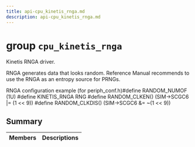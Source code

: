 ```yaml
---
title: api-cpu_kinetis_rnga.md
description: api-cpu_kinetis_rnga.md
---
```

# group `cpu_kinetis_rnga` 

Kinetis RNGA driver.

RNGA generates data that looks random. Reference Manual recommends to use the RNGA as an entropy source for PRNGs.

RNGA configuration example (for periph_conf.h)#define RANDOM_NUMOF         (1U)
#define KINETIS_RNGA         RNG
#define RANDOM_CLKEN()       (SIM->SCGC6 |= (1 << 9))
#define RANDOM_CLKDIS()      (SIM->SCGC6 &= ~(1 << 9))

## Summary

 Members                        | Descriptions                                
--------------------------------|---------------------------------------------

